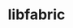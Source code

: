 ---
title: "libfabric"
layout: cache
categories: [package, v0.21.2]
meta: {"versions": ["1.19.0"], "compilers": ["cce@=15.0.1", "gcc@=11.1.0", "gcc@=11.4.0", "gcc@=12.3.0", "gcc@=7.3.1", "gcc@=7.5.0", "gcc@=9.4.0", "oneapi@=2023.2.0"], "oss": ["amzn2", "rhel8", "ubuntu18.04", "ubuntu20.04", "ubuntu22.04"], "platforms": ["linux"], "targets": ["aarch64", "neoverse_n1", "neoverse_v1", "ppc64le", "x86_64_v3", "zen4"], "stacks": ["aws-isc", "aws-isc-aarch64", "build_systems", "data-vis-sdk", "e4s", "e4s-cray-rhel", "e4s-neoverse_v1", "e4s-oneapi", "e4s-power", "e4s-rocm-external", "root", "tutorial"], "num_specs": 15, "num_specs_by_stack": {"root": 15, "aws-isc-aarch64": 4, "aws-isc": 2, "e4s-cray-rhel": 1, "build_systems": 1, "e4s-neoverse_v1": 1, "e4s-power": 1, "data-vis-sdk": 1, "e4s-rocm-external": 1, "e4s": 1, "e4s-oneapi": 1, "tutorial": 2}}
spec_details: [{"hash": "4qnwkbw42l3qynav3z75elvbrxyebjn6", "compiler": "gcc@=7.3.1", "versions": ["1.19.0"], "os": "amzn2", "platform": "linux", "target": "aarch64", "variants": ["build_system=autotools", "~debug", "fabrics=efa,mrail,rxd,rxm,shm,sockets,tcp,udp,verbs", "~kdreg"], "stacks": ["root", "aws-isc-aarch64"], "size": "-", "tarball": "https://binaries.spack.io/v0.21.2/build_cache/linux-amzn2-aarch64/gcc-7.3.1/libfabric-1.19.0/linux-amzn2-aarch64-gcc-7.3.1-libfabric-1.19.0-4qnwkbw42l3qynav3z75elvbrxyebjn6.spack"}, {"hash": "427u5icnihppsgr4gtd243vh4hb7v7lo", "compiler": "gcc@=7.3.1", "versions": ["1.19.0"], "os": "amzn2", "platform": "linux", "target": "aarch64", "variants": ["build_system=autotools", "~debug", "fabrics=efa,mrail,rxd,rxm,shm,sockets,tcp,udp,verbs", "~kdreg"], "stacks": ["root", "aws-isc-aarch64"], "size": "-", "tarball": "https://binaries.spack.io/v0.21.2/build_cache/linux-amzn2-aarch64/gcc-7.3.1/libfabric-1.19.0/linux-amzn2-aarch64-gcc-7.3.1-libfabric-1.19.0-427u5icnihppsgr4gtd243vh4hb7v7lo.spack"}, {"hash": "ll4z73ypnacverp2cdjkospkt3fpvolk", "compiler": "gcc@=7.3.1", "versions": ["1.19.0"], "os": "amzn2", "platform": "linux", "target": "neoverse_n1", "variants": ["build_system=autotools", "~debug", "fabrics=efa,mrail,rxd,rxm,shm,sockets,tcp,udp,verbs", "~kdreg"], "stacks": ["root", "aws-isc-aarch64"], "size": "-", "tarball": "https://binaries.spack.io/v0.21.2/build_cache/linux-amzn2-neoverse_n1/gcc-7.3.1/libfabric-1.19.0/linux-amzn2-neoverse_n1-gcc-7.3.1-libfabric-1.19.0-ll4z73ypnacverp2cdjkospkt3fpvolk.spack"}, {"hash": "u6csf6rzmd7mvjvlulmpgfx4oaud2yxm", "compiler": "gcc@=7.3.1", "versions": ["1.19.0"], "os": "amzn2", "platform": "linux", "target": "neoverse_n1", "variants": ["build_system=autotools", "~debug", "fabrics=efa,mrail,rxd,rxm,shm,sockets,tcp,udp,verbs", "~kdreg"], "stacks": ["root", "aws-isc-aarch64"], "size": "-", "tarball": "https://binaries.spack.io/v0.21.2/build_cache/linux-amzn2-neoverse_n1/gcc-7.3.1/libfabric-1.19.0/linux-amzn2-neoverse_n1-gcc-7.3.1-libfabric-1.19.0-u6csf6rzmd7mvjvlulmpgfx4oaud2yxm.spack"}, {"hash": "gmvhpcndtxvn3envmlia3gvvuiegoggy", "compiler": "gcc@=7.3.1", "versions": ["1.19.0"], "os": "amzn2", "platform": "linux", "target": "x86_64_v3", "variants": ["build_system=autotools", "~debug", "fabrics=efa,mrail,rxd,rxm,shm,sockets,tcp,udp,verbs", "~kdreg"], "stacks": ["root", "aws-isc"], "size": "-", "tarball": "https://binaries.spack.io/v0.21.2/build_cache/linux-amzn2-x86_64_v3/gcc-7.3.1/libfabric-1.19.0/linux-amzn2-x86_64_v3-gcc-7.3.1-libfabric-1.19.0-gmvhpcndtxvn3envmlia3gvvuiegoggy.spack"}, {"hash": "3et6u2aiosfttvtuwtunu2zrbgbqiaxm", "compiler": "gcc@=7.3.1", "versions": ["1.19.0"], "os": "amzn2", "platform": "linux", "target": "x86_64_v3", "variants": ["build_system=autotools", "~debug", "fabrics=efa,mrail,rxd,rxm,shm,sockets,tcp,udp,verbs", "~kdreg"], "stacks": ["root", "aws-isc"], "size": "-", "tarball": "https://binaries.spack.io/v0.21.2/build_cache/linux-amzn2-x86_64_v3/gcc-7.3.1/libfabric-1.19.0/linux-amzn2-x86_64_v3-gcc-7.3.1-libfabric-1.19.0-3et6u2aiosfttvtuwtunu2zrbgbqiaxm.spack"}, {"hash": "zgt2eckfmfq7iujzzrvj75yx4qzhnly5", "compiler": "cce@=15.0.1", "versions": ["1.19.0"], "os": "rhel8", "platform": "linux", "target": "zen4", "variants": ["build_system=autotools", "~debug", "fabrics=rxm,sockets,tcp,udp", "~kdreg"], "stacks": ["root", "e4s-cray-rhel"], "size": "-", "tarball": "https://binaries.spack.io/v0.21.2/build_cache/linux-rhel8-zen4/cce-15.0.1/libfabric-1.19.0/linux-rhel8-zen4-cce-15.0.1-libfabric-1.19.0-zgt2eckfmfq7iujzzrvj75yx4qzhnly5.spack"}, {"hash": "7qomrsfbx26hmmfq4wactggjvzndzc5c", "compiler": "gcc@=7.5.0", "versions": ["1.19.0"], "os": "ubuntu18.04", "platform": "linux", "target": "x86_64_v3", "variants": ["build_system=autotools", "~debug", "fabrics=sockets,tcp,udp", "~kdreg"], "stacks": ["root", "build_systems"], "size": "-", "tarball": "https://binaries.spack.io/v0.21.2/build_cache/linux-ubuntu18.04-x86_64_v3/gcc-7.5.0/libfabric-1.19.0/linux-ubuntu18.04-x86_64_v3-gcc-7.5.0-libfabric-1.19.0-7qomrsfbx26hmmfq4wactggjvzndzc5c.spack"}, {"hash": "6w7kke2puzqehnliejtgmqrjhowzkuzq", "compiler": "gcc@=11.4.0", "versions": ["1.19.0"], "os": "ubuntu20.04", "platform": "linux", "target": "neoverse_v1", "variants": ["build_system=autotools", "~debug", "fabrics=rxm,sockets,tcp,udp", "~kdreg"], "stacks": ["e4s-neoverse_v1", "root"], "size": "-", "tarball": "https://binaries.spack.io/v0.21.2/build_cache/linux-ubuntu20.04-neoverse_v1/gcc-11.4.0/libfabric-1.19.0/linux-ubuntu20.04-neoverse_v1-gcc-11.4.0-libfabric-1.19.0-6w7kke2puzqehnliejtgmqrjhowzkuzq.spack"}, {"hash": "mc5mmyljghqus4vpt5bsnbsrymkwi7ad", "compiler": "gcc@=9.4.0", "versions": ["1.19.0"], "os": "ubuntu20.04", "platform": "linux", "target": "ppc64le", "variants": ["build_system=autotools", "~debug", "fabrics=rxm,sockets,tcp,udp", "~kdreg"], "stacks": ["e4s-power", "root"], "size": "-", "tarball": "https://binaries.spack.io/v0.21.2/build_cache/linux-ubuntu20.04-ppc64le/gcc-9.4.0/libfabric-1.19.0/linux-ubuntu20.04-ppc64le-gcc-9.4.0-libfabric-1.19.0-mc5mmyljghqus4vpt5bsnbsrymkwi7ad.spack"}, {"hash": "craf6k6vgvk7hwwvgi2elgmyrzhujw7g", "compiler": "gcc@=11.1.0", "versions": ["1.19.0"], "os": "ubuntu20.04", "platform": "linux", "target": "x86_64_v3", "variants": ["build_system=autotools", "~debug", "fabrics=rxm,sockets,tcp,udp", "~kdreg"], "stacks": ["root", "data-vis-sdk"], "size": "-", "tarball": "https://binaries.spack.io/v0.21.2/build_cache/linux-ubuntu20.04-x86_64_v3/gcc-11.1.0/libfabric-1.19.0/linux-ubuntu20.04-x86_64_v3-gcc-11.1.0-libfabric-1.19.0-craf6k6vgvk7hwwvgi2elgmyrzhujw7g.spack"}, {"hash": "fls4cizfs6bqo3hujixyjzg7lt5esdya", "compiler": "gcc@=11.4.0", "versions": ["1.19.0"], "os": "ubuntu20.04", "platform": "linux", "target": "x86_64_v3", "variants": ["build_system=autotools", "~debug", "fabrics=rxm,sockets,tcp,udp", "~kdreg"], "stacks": ["e4s-rocm-external", "root", "e4s"], "size": "-", "tarball": "https://binaries.spack.io/v0.21.2/build_cache/linux-ubuntu20.04-x86_64_v3/gcc-11.4.0/libfabric-1.19.0/linux-ubuntu20.04-x86_64_v3-gcc-11.4.0-libfabric-1.19.0-fls4cizfs6bqo3hujixyjzg7lt5esdya.spack"}, {"hash": "gc4walpp63tbvf6ckne2amj73dpuykbf", "compiler": "oneapi@=2023.2.0", "versions": ["1.19.0"], "os": "ubuntu20.04", "platform": "linux", "target": "x86_64_v3", "variants": ["build_system=autotools", "~debug", "fabrics=rxm,sockets,tcp,udp", "~kdreg"], "stacks": ["root", "e4s-oneapi"], "size": "-", "tarball": "https://binaries.spack.io/v0.21.2/build_cache/linux-ubuntu20.04-x86_64_v3/oneapi-2023.2.0/libfabric-1.19.0/linux-ubuntu20.04-x86_64_v3-oneapi-2023.2.0-libfabric-1.19.0-gc4walpp63tbvf6ckne2amj73dpuykbf.spack"}, {"hash": "voxng34f553p4suxv7cdrbeyk2li3nje", "compiler": "gcc@=11.4.0", "versions": ["1.19.0"], "os": "ubuntu22.04", "platform": "linux", "target": "x86_64_v3", "variants": ["build_system=autotools", "~debug", "fabrics=sockets,tcp,udp", "~kdreg"], "stacks": ["root", "tutorial"], "size": "-", "tarball": "https://binaries.spack.io/v0.21.2/build_cache/linux-ubuntu22.04-x86_64_v3/gcc-11.4.0/libfabric-1.19.0/linux-ubuntu22.04-x86_64_v3-gcc-11.4.0-libfabric-1.19.0-voxng34f553p4suxv7cdrbeyk2li3nje.spack"}, {"hash": "46fsov7dodejcb3wdqhnugv4argyefrk", "compiler": "gcc@=12.3.0", "versions": ["1.19.0"], "os": "ubuntu22.04", "platform": "linux", "target": "x86_64_v3", "variants": ["build_system=autotools", "~debug", "fabrics=sockets,tcp,udp", "~kdreg"], "stacks": ["root", "tutorial"], "size": "-", "tarball": "https://binaries.spack.io/v0.21.2/build_cache/linux-ubuntu22.04-x86_64_v3/gcc-12.3.0/libfabric-1.19.0/linux-ubuntu22.04-x86_64_v3-gcc-12.3.0-libfabric-1.19.0-46fsov7dodejcb3wdqhnugv4argyefrk.spack"}]
---